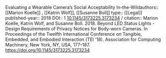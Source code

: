 Evaluating a Wearable Camera’s Social Acceptability In-the-Wildauthors:: [[Marion Koelle]] , [[Katrin Wolf]], [[Susanne Boll]] 
type:: [[Legal]] 
published-year:: 2018
DOI:: 1 [10.1145/3173225.3173234](https://doi.org/10.1145/3173225.3173234) /
citation:: Marion Koelle, Katrin Wolf, and Susanne Boll. 2018. Beyond LED Status Lights - Design Requirements of Privacy Notices for Body-worn Cameras. In Proceedings of the Twelfth International Conference on Tangible, Embedded, and Embodied Interaction (TEI '18). Association for Computing Machinery, New York, NY, USA, 177–187. https://doi.org/10.1145/3173225.3173234
